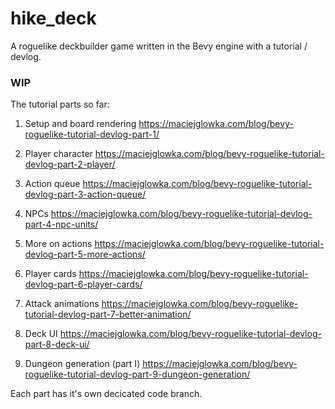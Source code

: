 # hike_deck
A roguelike deckbuilder game written in the Bevy engine with a tutorial / devlog.

### WIP


The tutorial parts so far:

1. Setup and board rendering
https://maciejglowka.com/blog/bevy-roguelike-tutorial-devlog-part-1/

1. Player character
https://maciejglowka.com/blog/bevy-roguelike-tutorial-devlog-part-2-player/

1. Action queue
https://maciejglowka.com/blog/bevy-roguelike-tutorial-devlog-part-3-action-queue/

1. NPCs
https://maciejglowka.com/blog/bevy-roguelike-tutorial-devlog-part-4-npc-units/

1. More on actions
https://maciejglowka.com/blog/bevy-roguelike-tutorial-devlog-part-5-more-actions/

1. Player cards
https://maciejglowka.com/blog/bevy-roguelike-tutorial-devlog-part-6-player-cards/

1. Attack animations
https://maciejglowka.com/blog/bevy-roguelike-tutorial-devlog-part-7-better-animation/

1. Deck UI
https://maciejglowka.com/blog/bevy-roguelike-tutorial-devlog-part-8-deck-ui/

1. Dungeon generation (part I)
https://maciejglowka.com/blog/bevy-roguelike-tutorial-devlog-part-9-dungeon-generation/

Each part has it's own decicated code branch.

